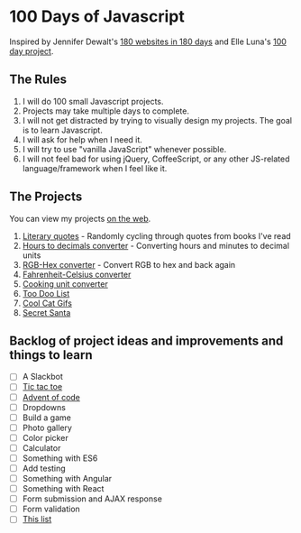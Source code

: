 # 100 Days of Javascript

Inspired by Jennifer Dewalt's [180 websites in 180 days](http://jenniferdewalt.com/index.html) and Elle Luna's [100 day project](https://thegreatdiscontent.com/100days).

## The Rules

1. I will do 100 small Javascript projects.
2. Projects may take multiple days to complete.
3. I will not get distracted by trying to visually design my projects. The goal is to learn Javascript.
4. I will ask for help when I need it.
5. I will try to use "vanilla JavaScript" whenever possible.
5. I will not feel bad for using jQuery, CoffeeScript, or any other JS-related language/framework when I feel like it. 

## The Projects

You can view my projects [on the web](http://jessica-eldredge.com/100-days-of-javascript/).

1. [Literary quotes](http://jessica-eldredge.com/literary-notes/) - Randomly cycling through quotes from books I've read
2. [Hours to decimals converter](http://jessica-eldredge.com/hours-to-decimals/) - Converting hours and minutes to decimal units
3. [RGB-Hex converter](http://jessica-eldredge.com/rgb-hex-converter/) - Convert RGB to hex and back again
4. [Fahrenheit-Celsius converter](http://jessica-eldredge.com/fahrenheit-celsius-converter/)
5. [Cooking unit converter](http://jessica-eldredge.com/cooking-unit-converter/)
6. [Too Doo List](http://jessica-eldredge.com/too-doo-list/)
7. [Cool Cat Gifs](http://jessica-eldredge.com/cat-viewer/)
8. [Secret Santa](http://jessica-eldredge.com/secret-santa-js/)

## Backlog of project ideas and improvements and things to learn

- [ ] A Slackbot
- [ ] [Tic tac toe](http://www.theodinproject.com/javascript-and-jquery/tic-tac-toe)
- [ ] [Advent of code](http://adventofcode.com/)
- [ ] Dropdowns
- [ ] Build a game
- [ ] Photo gallery
- [ ] Color picker
- [ ] Calculator
- [ ] Something with ES6
- [ ] Add testing
- [ ] Something with Angular
- [ ] Something with React
- [ ] Form submission and AJAX response
- [ ] Form validation
- [ ] [This list](http://www.dreamincode.net/forums/topic/78802-martyr2s-mega-project-ideas-list/)
